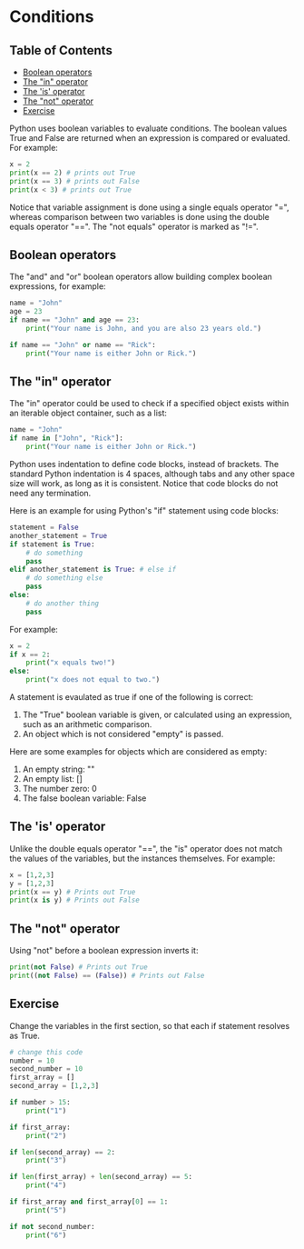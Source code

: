 # Conditions

## Table of Contents

<!-- START doctoc generated TOC please keep comment here to allow auto update -->
<!-- DON'T EDIT THIS SECTION, INSTEAD RE-RUN doctoc TO UPDATE -->

- [Boolean operators](#boolean-operators)
- [The "in" operator](#the-in-operator)
- [The 'is' operator](#the-is-operator)
- [The "not" operator](#the-not-operator)
- [Exercise](#exercise)

<!-- END doctoc generated TOC please keep comment here to allow auto update -->

Python uses boolean variables to evaluate conditions.
The boolean values True and False are returned
when an expression is compared or evaluated.
For example:

```python
x = 2
print(x == 2) # prints out True
print(x == 3) # prints out False
print(x < 3) # prints out True
```

Notice that variable assignment is done using a single equals operator "=",
whereas comparison between two variables is done using the double equals operator "==".
The "not equals" operator is marked as "!=".

## Boolean operators

The "and" and "or" boolean operators allow building complex boolean expressions,
for example:

```python
name = "John"
age = 23
if name == "John" and age == 23:
    print("Your name is John, and you are also 23 years old.")

if name == "John" or name == "Rick":
    print("Your name is either John or Rick.")
```

## The "in" operator

The "in" operator could be used to check if
a specified object exists within an iterable object container,
such as a list:

```python
name = "John"
if name in ["John", "Rick"]:
    print("Your name is either John or Rick.")
```

Python uses indentation to define code blocks, instead of brackets.
The standard Python indentation is 4 spaces,
although tabs and any other space size will work, as long as it is consistent.
Notice that code blocks do not need any termination.

Here is an example for using Python's "if" statement using code blocks:

```python
statement = False
another_statement = True
if statement is True:
    # do something
    pass
elif another_statement is True: # else if
    # do something else
    pass
else:
    # do another thing
    pass
```

For example:

```python
x = 2
if x == 2:
    print("x equals two!")
else:
    print("x does not equal to two.")
```

A statement is evaulated as true if one of the following is correct:

1. The "True" boolean variable is given, or calculated using an expression,
   such as an arithmetic comparison.
2. An object which is not considered "empty" is passed.

Here are some examples for objects which are considered as empty:

1. An empty string: ""
2. An empty list: []
3. The number zero: 0
4. The false boolean variable: False

## The 'is' operator

Unlike the double equals operator "==",
the "is" operator does not match the values of the variables,
but the instances themselves.
For example:

```python
x = [1,2,3]
y = [1,2,3]
print(x == y) # Prints out True
print(x is y) # Prints out False
```

## The "not" operator

Using "not" before a boolean expression inverts it:

```python
print(not False) # Prints out True
print((not False) == (False)) # Prints out False
```

## Exercise

Change the variables in the first section,
so that each if statement resolves as True.

```python
# change this code
number = 10
second_number = 10
first_array = []
second_array = [1,2,3]

if number > 15:
    print("1")

if first_array:
    print("2")

if len(second_array) == 2:
    print("3")

if len(first_array) + len(second_array) == 5:
    print("4")

if first_array and first_array[0] == 1:
    print("5")

if not second_number:
    print("6")
```
